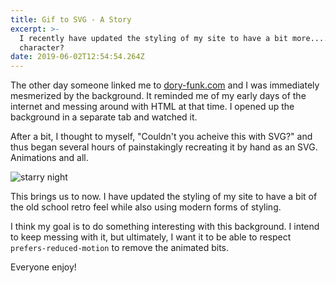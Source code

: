 ```yaml
---
title: Gif to SVG - A Story
excerpt: >-
  I recently have updated the styling of my site to have a bit more....
  character?
date: 2019-06-02T12:54:54.264Z
---
```

The other day someone linked me to [dory-funk.com](http://www.dory-funk.com/) and I was immediately mesmerized by the background. It reminded me of my early days of the internet and messing around with HTML at that time. I opened up the background in a separate tab and watched it. 

After a bit, I thought to myself, "Couldn't you acheive this with SVG?" and thus began several hours of painstakingly recreating it by hand as an SVG. Animations and all.

![starry night](/uploads/starry-night.svg)

This brings us to now. I have updated the styling of my site to have a bit of the old school retro feel while also using modern forms of styling.

I think my goal is to do something interesting with this background. I intend to keep messing with it, but ultimately, I want it to be able to respect `prefers-reduced-motion` to remove the animated bits.

Everyone enjoy!

